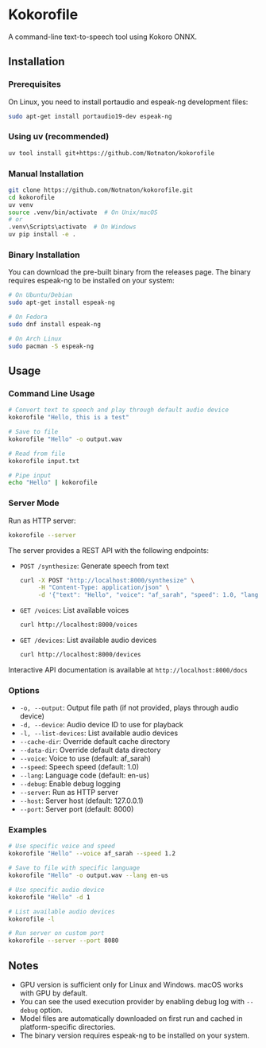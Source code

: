 # Kokorofile

A command-line text-to-speech tool using Kokoro ONNX.

## Installation

### Prerequisites

On Linux, you need to install portaudio and espeak-ng development files:
```bash
sudo apt-get install portaudio19-dev espeak-ng
```

### Using uv (recommended)

```bash
uv tool install git+https://github.com/Notnaton/kokorofile
```

### Manual Installation

```bash
git clone https://github.com/Notnaton/kokorofile.git
cd kokorofile
uv venv
source .venv/bin/activate  # On Unix/macOS
# or
.venv\Scripts\activate  # On Windows
uv pip install -e .
```

### Binary Installation

You can download the pre-built binary from the releases page. The binary requires espeak-ng to be installed on your system:

```bash
# On Ubuntu/Debian
sudo apt-get install espeak-ng

# On Fedora
sudo dnf install espeak-ng

# On Arch Linux
sudo pacman -S espeak-ng
```

## Usage

### Command Line Usage

```bash
# Convert text to speech and play through default audio device
kokorofile "Hello, this is a test"

# Save to file
kokorofile "Hello" -o output.wav

# Read from file
kokorofile input.txt

# Pipe input
echo "Hello" | kokorofile
```

### Server Mode

Run as HTTP server:
```bash
kokorofile --server
```

The server provides a REST API with the following endpoints:

- `POST /synthesize`: Generate speech from text
  ```bash
  curl -X POST "http://localhost:8000/synthesize" \
       -H "Content-Type: application/json" \
       -d '{"text": "Hello", "voice": "af_sarah", "speed": 1.0, "lang": "en-us"}'
  ```

- `GET /voices`: List available voices
  ```bash
  curl http://localhost:8000/voices
  ```

- `GET /devices`: List available audio devices
  ```bash
  curl http://localhost:8000/devices
  ```

Interactive API documentation is available at `http://localhost:8000/docs`

### Options

- `-o, --output`: Output file path (if not provided, plays through audio device)
- `-d, --device`: Audio device ID to use for playback
- `-l, --list-devices`: List available audio devices
- `--cache-dir`: Override default cache directory
- `--data-dir`: Override default data directory
- `--voice`: Voice to use (default: af_sarah)
- `--speed`: Speech speed (default: 1.0)
- `--lang`: Language code (default: en-us)
- `--debug`: Enable debug logging
- `--server`: Run as HTTP server
- `--host`: Server host (default: 127.0.0.1)
- `--port`: Server port (default: 8000)

### Examples

```bash
# Use specific voice and speed
kokorofile "Hello" --voice af_sarah --speed 1.2

# Save to file with specific language
kokorofile "Hello" -o output.wav --lang en-us

# Use specific audio device
kokorofile "Hello" -d 1

# List available audio devices
kokorofile -l

# Run server on custom port
kokorofile --server --port 8080
```

## Notes

- GPU version is sufficient only for Linux and Windows. macOS works with GPU by default.
- You can see the used execution provider by enabling debug log with `--debug` option.
- Model files are automatically downloaded on first run and cached in platform-specific directories.
- The binary version requires espeak-ng to be installed on your system.
 
